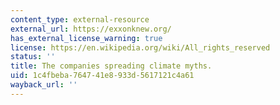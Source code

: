 ```yaml
---
content_type: external-resource
external_url: https://exxonknew.org/
has_external_license_warning: true
license: https://en.wikipedia.org/wiki/All_rights_reserved
status: ''
title: The companies spreading climate myths.
uid: 1c4fbeba-7647-41e8-933d-5617121c4a61
wayback_url: ''
---
```

